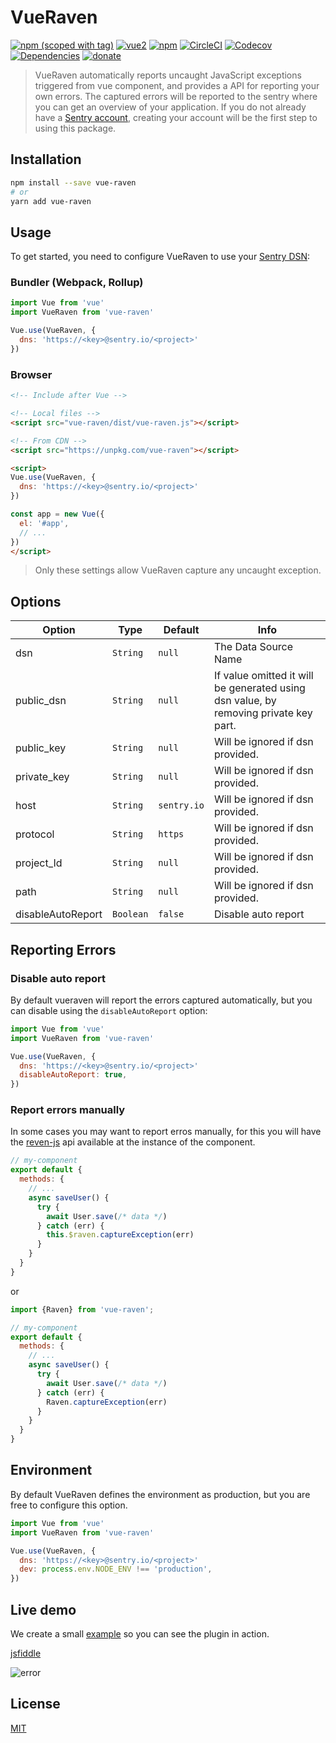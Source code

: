 # VueRaven


[![npm (scoped with tag)](https://img.shields.io/npm/v/vue-raven/latest.svg?style=flat-square)](https://npmjs.com/package/vue-raven)
[![vue2](https://img.shields.io/badge/vue-2.x-brightgreen.svg)](https://vuejs.org/)
[![npm](https://img.shields.io/npm/dt/vue-raven.svg?style=flat-square)](https://npmjs.com/package/vue-raven)
[![CircleCI](https://img.shields.io/circleci/project/github/anteriovieira/vue-raven.svg?style=flat-square)](https://circleci.com/gh/anteriovieira/vue-raven)
[![Codecov](https://img.shields.io/codecov/c/github/anteriovieira/vue-raven.svg?style=flat-square)](https://codecov.io/gh/anteriovieira/vue-raven)
[![Dependencies](https://david-dm.org/buefy/vue-raven/status.svg?style=flat-square)](https://david-dm.org/buefy/vue-raven)
[![donate](https://img.shields.io/badge/donate-%E2%99%A5-ff5f5f.svg)](https://patreon.com/anteriovieira)

 > VueRaven automatically reports uncaught JavaScript exceptions triggered from vue component, and provides a API for reporting your own errors. The captured errors will be reported to the sentry where you can get an overview of your application. If you do not already have a [Sentry account](https://sentry.io), creating your account will be the first step to using this package.

## Installation

```bash
npm install --save vue-raven
# or
yarn add vue-raven
```

## Usage

To get started, you need to configure VueRaven to use your [Sentry DSN](https://docs.sentry.io/quickstart/#configure-the-dsn):

### Bundler (Webpack, Rollup)

```js
import Vue from 'vue'
import VueRaven from 'vue-raven'

Vue.use(VueRaven, {
  dns: 'https://<key>@sentry.io/<project>'
})
```

### Browser

```html
<!-- Include after Vue -->

<!-- Local files -->
<script src="vue-raven/dist/vue-raven.js"></script>

<!-- From CDN -->
<script src="https://unpkg.com/vue-raven"></script>

<script>
Vue.use(VueRaven, {
  dns: 'https://<key>@sentry.io/<project>'
})

const app = new Vue({
  el: '#app',
  // ...
}) 
</script>
```

> Only these settings allow VueRaven capture any uncaught exception.

## Options

| Option  | Type | Default  | Info |
| ------------- | ------------- | ------------- | ------------- |
| dsn  | `String` | `null` | The Data Source Name |
| public_dsn | `String` | `null` | If value omitted it will be generated using dsn value, by removing private key part. |
| public_key | `String` | `null` | Will be ignored if dsn provided. |
| private_key | `String` | `null` | Will be ignored if dsn provided. |
| host | `String` | `sentry.io` | Will be ignored if dsn provided. |
| protocol | `String` | `https` | Will be ignored if dsn provided. |
| project_Id | `String` | `null` | Will be ignored if dsn provided. |
| path | `String` | `null` | Will be ignored if dsn provided. |
| disableAutoReport | `Boolean` | `false` | Disable auto report |

## Reporting Errors

### Disable auto report

By default vueraven will report the errors captured automatically, but you can disable using the `disableAutoReport` option:

```js
import Vue from 'vue'
import VueRaven from 'vue-raven'

Vue.use(VueRaven, {
  dns: 'https://<key>@sentry.io/<project>'
  disableAutoReport: true,
})
```

### Report errors manually

In some cases you may want to report erros manually, for this you will have the [reven-js](https://docs.sentry.io/clients/javascript/) api available at the instance of the component.

```js
// my-component
export default {
  methods: {
    // ...
    async saveUser() {
      try {
        await User.save(/* data */)
      } catch (err) {
        this.$raven.captureException(err)
      }
    }
  }
}
```

or

```js
import {Raven} from 'vue-raven';

// my-component
export default {
  methods: {
    // ...
    async saveUser() {
      try {
        await User.save(/* data */)
      } catch (err) {
        Raven.captureException(err)
      }
    }
  }
}
```

## Environment

By default VueRaven defines the environment as production, but you are free to configure this option.

```js
import Vue from 'vue'
import VueRaven from 'vue-raven'

Vue.use(VueRaven, {
  dns: 'https://<key>@sentry.io/<project>'
  dev: process.env.NODE_ENV !== 'production',
})
```

## Live demo

We create a small [example](https://jsfiddle.net/anteriovieira/cprfeqrj/) so you can see the plugin in action.

[jsfiddle](https://jsfiddle.net/anteriovieira/cprfeqrj/)

![error](https://raw.githubusercontent.com/anteriovieira/vue-raven/master/examples/media/error.png)

## License

[MIT](http://opensource.org/licenses/MIT)

